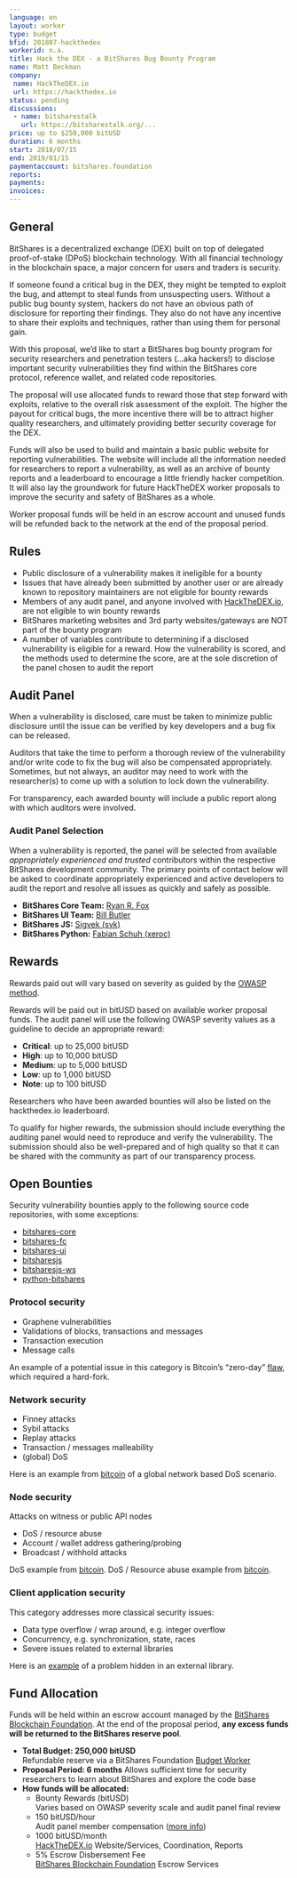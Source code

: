 ```yaml
---
language: en
layout: worker
type: budget
bfid: 201807-hackthedex
workerid: n.a.
title: Hack the DEX - a BitShares Bug Bounty Program
name: Matt Beckman
company:
 name: HackTheDEX.io
 url: https://hackthedex.io
status: pending
discussions:
 - name: bitsharestalk
   url: https://bitsharestalk.org/...
price: up to $250,000 bitUSD
duration: 6 months
start: 2018/07/15
end: 2019/01/15
paymentaccount: bitshares.foundation
reports:
payments:
invoices:
---
```


## General
BitShares is a decentralized exchange (DEX) built on top of delegated
proof-of-stake (DPoS) blockchain technology. With all financial
technology in the blockchain space, a major concern for users and
traders is security.

If someone found a critical bug in the DEX, they might be tempted to
exploit the bug, and attempt to steal funds from unsuspecting users.
Without a public bug bounty system, hackers do not have an obvious path
of disclosure for reporting their findings. They also do not have any
incentive to share their exploits and techniques, rather than using them
for personal gain.

With this proposal, we’d like to start a BitShares bug bounty program
for security researchers and penetration testers (...aka hackers!) to
disclose important security vulnerabilities they find within the
BitShares core protocol, reference wallet, and related code
repositories.

The proposal will use allocated funds to reward those that step forward
with exploits, relative to the overall risk assessment of the exploit.
The higher the payout for critical bugs, the more incentive there will
be to attract higher quality researchers, and ultimately providing
better security coverage for the DEX.

Funds will also be used to build and maintain a basic public website for
reporting vulnerabilities. The website will include all the information
needed for researchers to report a vulnerability, as well as an archive
of bounty reports and a leaderboard to encourage a little friendly
hacker competition. It will also lay the groundwork for future
HackTheDEX worker proposals to improve the security and safety of
BitShares as a whole.

Worker proposal funds will be held in an escrow account and unused funds
will be refunded back to the network at the end of the proposal period.

## Rules
*   Public disclosure of a vulnerability makes it ineligible for a bounty
*   Issues that have already been submitted by another user or are
    already known to repository maintainers are not eligible for bounty
    rewards
*   Members of any audit panel, and anyone involved with
    [HackTheDEX.io](https://hackthedex.io/), are not eligible to win
    bounty rewards
*   BitShares marketing websites and 3rd party websites/gateways are NOT
    part of the bounty program
*   A number of variables contribute to determining if a disclosed
    vulnerability is eligible for a reward. How the vulnerability is
    scored, and the methods used to determine the score, are at the sole
    discretion of the panel chosen to audit the report

## Audit Panel
When a vulnerability is disclosed, care must be taken to minimize public
disclosure until the issue can be verified by key developers and a bug
fix can be released.

Auditors that take the time to perform a thorough review of the
vulnerability and/or write code to fix the bug will also be compensated
appropriately. Sometimes, but not always, an auditor may need to work
with the researcher(s) to come up with a solution to lock down the
vulnerability.

For transparency, each awarded bounty will include a public report along
with which auditors were involved.

### Audit Panel Selection
When a vulnerability is reported, the panel will be selected from
available _appropriately experienced and trusted_ contributors within
the respective BitShares development community. The primary points of
contact below will be asked to coordinate appropriately experienced and
active developers to audit the report and resolve all issues as quickly
and safely as possible.

*   **BitShares Core Team:** [Ryan R. Fox](https://steemit.com/@fox)
*   **BitShares UI Team:** [Bill Butler](https://steemit.com/@billbutler)
*   **BitShares JS:** [Sigvek (svk)](https://steemit.com/@svk)
*   **BitShares Python:** [Fabian Schuh (xeroc)](https://steemit.com/@xeroc)

## Rewards
Rewards paid out will vary based on severity as guided by the [OWASP
method](https://www.owasp.org/index.php/OWASP_Risk_Rating_Methodology).

Rewards will be paid out in bitUSD based on available worker proposal
funds. The audit panel will use the following OWASP severity values as a
guideline to decide an appropriate reward:

*   **Critical**: up to 25,000 bitUSD
*   **High**: up to 10,000 bitUSD
*   **Medium**: up to 5,000 bitUSD
*   **Low**: up to 1,000 bitUSD
*   **Note**: up to 100 bitUSD

Researchers who have been awarded bounties will also be listed on the
hackthedex.io leaderboard.

To qualify for higher rewards, the submission should include everything
the auditing panel would need to reproduce and verify the vulnerability.
The submission should also be well-prepared and of high quality so that
it can be shared with the community as part of our transparency process.

## Open Bounties
Security vulnerability bounties apply to the following source code
repositories, with some exceptions:

*   [bitshares-core](https://github.com/bitshares/bitshares-core)
*   [bitshares-fc](https://github.com/bitshares/bitshares-fc)
*   [bitshares-ui](https://github.com/bitshares/bitshares-ui)
*   [bitsharesjs](https://github.com/bitshares/bitsharesjs)
*   [bitsharesjs-ws](https://github.com/bitshares/bitsharesjs-ws)
*   [python-bitshares](https://github.com/bitshares/python-bitshares)

### **Protocol security**

*   Graphene vulnerabilities
*   Validations of blocks, transactions and messages
*   Transaction execution
*   Message calls

An example of a potential issue in this category is Bitcoin’s “zero-day” [flaw](https://en.bitcoin.it/wiki/CVE-2010-5139), which required a hard-fork.

### **Network security**

*   Finney attacks
*   Sybil attacks
*   Replay attacks
*   Transaction / messages malleability
*   (global) DoS

Here is an example from [bitcoin](https://en.bitcoin.it/wiki/CVE-2012-4684) of a global network based DoS scenario.

### **Node security**

Attacks on witness or public API nodes

*   DoS / resource abuse
*   Account / wallet address gathering/probing
*   Broadcast / withhold attacks

DoS example from [bitcoin](https://bitcointalk.org/index.php?topic=287351). DoS / Resource abuse example from [bitcoin](https://en.bitcoin.it/wiki/CVE-2013-2293).

### **Client application security**

This category addresses more classical security issues:

*   Data type overflow / wrap around, e.g. integer overflow
*   Concurrency, e.g. synchronization, state, races
*   Severe issues related to external libraries

Here is an [example](http://bitcoinmagazine.com/3668/bitcoin-network-shaken-by-blockchain-fork/) of a problem hidden in an external library.

## Fund Allocation
Funds will be held within an escrow account managed by the [BitShares
Blockchain Foundation](http://www.bitshares.foundation/). At the end of
the proposal period, **any excess funds will be returned to the
BitShares reserve pool**.

*   **Total Budget: 250,000 bitUSD**  
    Refundable reserve via a BitShares Foundation [Budget Worker](http://www.bitshares.foundation/worker/) 
*   **Proposal Period: 6 months**
    Allows sufficient time for security researchers to learn about BitShares and explore the code base
*   **How funds will be allocated:**
    * Bounty Rewards (bitUSD)  
    Varies based on OWASP severity scale and audit panel final review  
    * 150 bitUSD/hour  
    Audit panel member compensation ([more info](#audit-panel))  
    * 1000 bitUSD/month  
    [HackTheDEX.io](https://hackthedex.io/) Website/Services, Coordination, Reports  
    * 5% Escrow Disbersement Fee  
    [BitShares Blockchain Foundation](http://www.bitshares.foundation/) Escrow Services  
